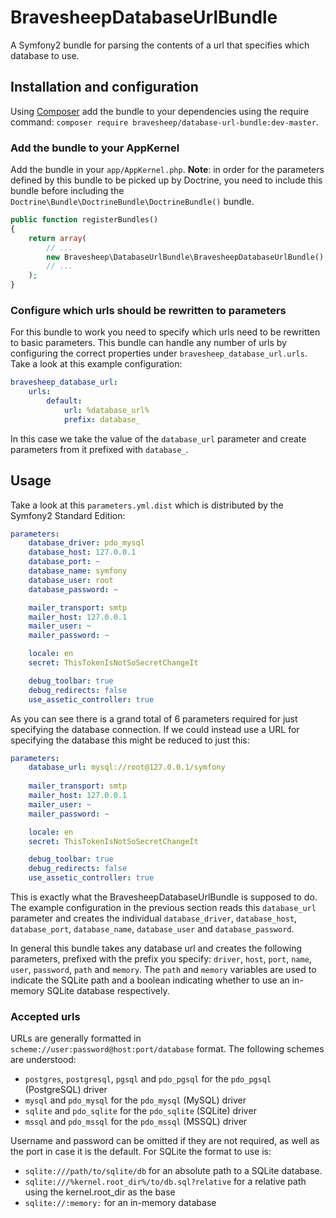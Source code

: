 # BravesheepDatabaseUrlBundle
A Symfony2 bundle for parsing the contents of a url that specifies which database to use.

## Installation and configuration
Using [Composer][composer] add the bundle to your dependencies using the require command:
`composer require bravesheep/database-url-bundle:dev-master`.

### Add the bundle to your AppKernel
Add the bundle in your `app/AppKernel.php`. **Note**: in order for the parameters defined by this bundle to be picked
up by Doctrine, you need to include this bundle before including the `Doctrine\Bundle\DoctrineBundle\DoctrineBundle()` 
bundle.

```php
public function registerBundles()
{
    return array(
        // ...
        new Bravesheep\DatabaseUrlBundle\BravesheepDatabaseUrlBundle(),
        // ...
    );
}
```

### Configure which urls should be rewritten to parameters
For this bundle to work you need to specify which urls need to be rewritten to basic parameters. This bundle can handle
any number of urls by configuring the correct properties under `bravesheep_database_url.urls`. Take a look at this
example configuration:

```yaml
bravesheep_database_url:
    urls:
        default:
            url: %database_url%
            prefix: database_
```

In this case we take the value of the `database_url` parameter and create parameters from it prefixed with `database_`.

## Usage
Take a look at this `parameters.yml.dist` which is distributed by the Symfony2 Standard Edition:

```yaml
parameters:
    database_driver: pdo_mysql
    database_host: 127.0.0.1
    database_port: ~
    database_name: symfony
    database_user: root
    database_password: ~

    mailer_transport: smtp
    mailer_host: 127.0.0.1
    mailer_user: ~
    mailer_password: ~

    locale: en
    secret: ThisTokenIsNotSoSecretChangeIt

    debug_toolbar: true
    debug_redirects: false
    use_assetic_controller: true
```

As you can see there is a grand total of 6 parameters required for just specifying the database connection. If we could
instead use a URL for specifying the database this might be reduced to just this:

```yaml
parameters:
    database_url: mysql://root@127.0.0.1/symfony
    
    mailer_transport: smtp
    mailer_host: 127.0.0.1
    mailer_user: ~
    mailer_password: ~

    locale: en
    secret: ThisTokenIsNotSoSecretChangeIt

    debug_toolbar: true
    debug_redirects: false
    use_assetic_controller: true
```

This is exactly what the BravesheepDatabaseUrlBundle is supposed to do. The example configuration in the previous
section reads this `database_url` parameter and creates the individual `database_driver`, `database_host`, 
`database_port`, `database_name`, `database_user` and `database_password`.

In general this bundle takes any database url and creates the following parameters, prefixed with the prefix you
specify: `driver`, `host`, `port`, `name`, `user`, `password`, `path` and `memory`. The `path` and `memory` variables
are used to indicate the SQLite path and a boolean indicating whether to use an in-memory SQLite database respectively.

### Accepted urls
URLs are generally formatted in `scheme://user:password@host:port/database` format. The following schemes are
understood:

* `postgres`, `postgresql`, `pgsql` and `pdo_pgsql` for the `pdo_pgsql` (PostgreSQL) driver
* `mysql` and `pdo_mysql` for the `pdo_mysql` (MySQL) driver
* `sqlite` and `pdo_sqlite` for the `pdo_sqlite` (SQLite) driver
* `mssql` and `pdo_mssql` for the `pdo_mssql` (MSSQL) driver

Username and password can be omitted if they are not required, as well as the port in case it is the default. For SQLite
the format to use is:

* `sqlite:///path/to/sqlite/db` for an absolute path to a SQLite database.
* `sqlite:///%kernel.root_dir%/to/db.sql?relative` for a relative path using the kernel.root_dir as the base
* `sqlite://:memory:` for an in-memory database

[composer]: https://getcomposer.org/
